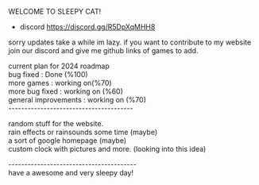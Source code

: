  WELCOME TO SLEEPY CAT!<br>

- discord https://discord.gg/R5DpXqMHH8<br>

sorry updates take a while im lazy. if you want to contribute to my website join our discord and give me github links of games to add.<br>

current plan for 2024 roadmap<br>
bug fixed : Done (%100)<br>
more games : working on(%70)<br>
more bug fixed : working on (%60) <br>
general improvements : working on (%70)<br>
---------------------------------------<br>

random stuff for the website. <br>
rain effects or rainsounds some time (maybe) <br>
a sort of google homepage (maybe) <br>
custom clock with pictures and more. (looking into this idea) <br>

----------------------------------------<br>
have a awesome and very sleepy day!<br>
